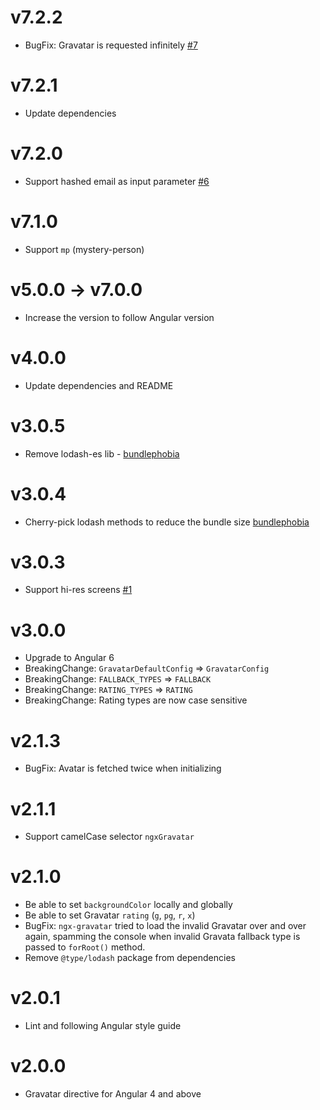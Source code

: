 # v7.2.2
* BugFix: Gravatar is requested infinitely [#7](https://github.com/t-ho/ngx-gravatar/issues/7)

# v7.2.1
* Update dependencies

# v7.2.0
* Support hashed email as input parameter [#6](https://github.com/t-ho/ngx-gravatar/pull/6)

# v7.1.0
* Support `mp` (mystery-person)

# v5.0.0 -> v7.0.0
* Increase the version to follow Angular version

# v4.0.0
* Update dependencies and README

# v3.0.5
* Remove lodash-es lib - [bundlephobia](https://bundlephobia.com/result?p=ngx-gravatar@3.0.5) 

# v3.0.4
* Cherry-pick lodash methods to reduce the bundle size [bundlephobia](https://bundlephobia.com/result?p=ngx-gravatar@3.0.4) 

# v3.0.3
* Support hi-res screens [#1](https://github.com/t-ho/ngx-gravatar/issues/1)

# v3.0.0
* Upgrade to Angular 6
* BreakingChange: `GravatarDefaultConfig` => `GravatarConfig`
* BreakingChange: `FALLBACK_TYPES` => `FALLBACK`
* BreakingChange: `RATING_TYPES` => `RATING`
* BreakingChange: Rating types are now case sensitive

# v2.1.3
* BugFix: Avatar is fetched twice when initializing

# v2.1.1
* Support camelCase selector `ngxGravatar`

# v2.1.0
* Be able to set `backgroundColor` locally and globally
* Be able to set Gravatar `rating` (`g`, `pg`, `r`, `x`)
* BugFix: `ngx-gravatar` tried to load the invalid Gravatar over and over again, spamming the console when invalid Gravata fallback type is passed to `forRoot()` method.
* Remove `@type/lodash` package from dependencies

# v2.0.1
* Lint and following Angular style guide

# v2.0.0
* Gravatar directive for Angular 4 and above